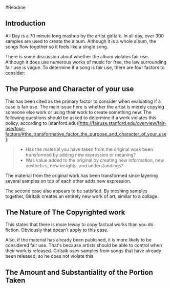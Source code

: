#Readme

## Introduction
All Day is a 70 minute long mashup by the artist girltalk. In all day, over 300 samples are used to create the album. Although it is a whole album, the songs flow together so it feels like a single song.

There is some discussion about whether the album violates fair use. Although it does use numerous works of music for free, the law surrounding fair use is vague. To determine if a song is fair use, there are four factors to consider:

## The Purpose and Character of your use

This has been cited as the primary factor to consider when evaluating if a case is fair use. The main issue here is whether the artist is merely copying someone else work or using their work to create something new. The following questions should be asked to determine if a work violates this policy, according to (stanford.edu)[http://fairuse.stanford.edu/overview/fair-use/four-factors/#the_transformative_factor_the_purpose_and_character_of_your_use]:

> - Has the material you have taken from the original work been transformed by adding new expression or meaning?
> - Was value added to the original by creating new information, new aesthetics, new insights, and understandings?

The material from the original work has been transformed since layering several samples on top of each other adds new expression.

The second case also appears to be satisfied. By meshing samples together, Girltalk creates an entirely new work of art, similar to a collage.


## The Nature of The Copyrighted work
This states that there is more leway to copy factual works than you do fiction. Obviously that doesn't apply to this case.

Also, if the material has already been published, it is more likely to be considered fair use. That's because artists should be able to control when their work is released. Girltalk uses samples from songs that have already been released, so he does not violate this.


## The Amount and Substantiality of the Portion Taken